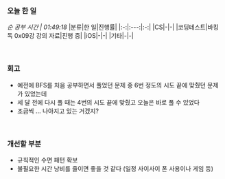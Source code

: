 ### 오늘 한 일
_순 공부 시간 | 01:49:18_
|분류|한 일|진행률|
|:-:|:---:|:-:|
|CS|-|-|
|코딩테스트|바킹독 0x09강 강의 자료|진행 중|
|iOS|-|-|
|기타|-|-|

<br>

### 회고
- 예전에 BFS를 처음 공부하면서 풀었던 문제 중 6번 정도의 시도 끝에 맞췄던 문제가 있었는데
- 세 달 전에 다시 풀 때는 4번의 시도 끝에 맞췄고 오늘은 바로 풀 수 있었다
- 조금씩 ... 나아지고 있는 거겠지?

<br>

### 개선할 부분
- 규칙적인 수면 패턴 확보
- 불필요한 시간 낭비를 줄이면 좋을 것 같다 (일정 사이사이 폰 사용이나 게임 등)
